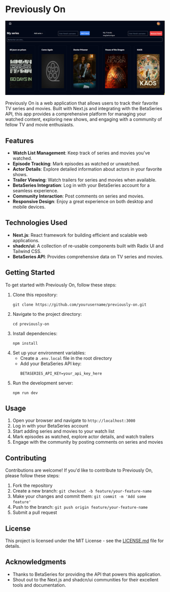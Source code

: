 # Previously On

![App Screenshot](./public/previously_on.png)

Previously On is a web application that allows users to track their favorite TV series and movies. Built with Next.js and integrating with the BetaSeries API, this app provides a comprehensive platform for managing your watched content, exploring new shows, and engaging with a community of fellow TV and movie enthusiasts.

## Features

- **Watch List Management**: Keep track of series and movies you've watched.
- **Episode Tracking**: Mark episodes as watched or unwatched.
- **Actor Details**: Explore detailed information about actors in your favorite shows.
- **Trailer Viewing**: Watch trailers for series and movies when available.
- **BetaSeries Integration**: Log in with your BetaSeries account for a seamless experience.
- **Community Interaction**: Post comments on series and movies.
- **Responsive Design**: Enjoy a great experience on both desktop and mobile devices.

## Technologies Used

- **Next.js**: React framework for building efficient and scalable web applications.
- **shadcn/ui**: A collection of re-usable components built with Radix UI and Tailwind CSS.
- **BetaSeries API**: Provides comprehensive data on TV series and movies.

## Getting Started

To get started with Previously On, follow these steps:

1. Clone this repository:
   ```
   git clone https://github.com/yourusername/previously-on.git
   ```
2. Navigate to the project directory:
   ```
   cd previously-on
   ```
3. Install dependencies:
   ```
   npm install
   ```
4. Set up your environment variables:
   - Create a `.env.local` file in the root directory
   - Add your BetaSeries API key:
     ```
     BETASERIES_API_KEY=your_api_key_here
     ```
5. Run the development server:
   ```
   npm run dev
   ```

## Usage

1. Open your browser and navigate to `http://localhost:3000`
2. Log in with your BetaSeries account
3. Start adding series and movies to your watch list
4. Mark episodes as watched, explore actor details, and watch trailers
5. Engage with the community by posting comments on series and movies

## Contributing

Contributions are welcome! If you'd like to contribute to Previously On, please follow these steps:

1. Fork the repository
2. Create a new branch: `git checkout -b feature/your-feature-name`
3. Make your changes and commit them: `git commit -m 'Add some feature'`
4. Push to the branch: `git push origin feature/your-feature-name`
5. Submit a pull request

## License

This project is licensed under the MIT License - see the [LICENSE.md](LICENSE.md) file for details.

## Acknowledgments

- Thanks to BetaSeries for providing the API that powers this application.
- Shout out to the Next.js and shadcn/ui communities for their excellent tools and documentation.

